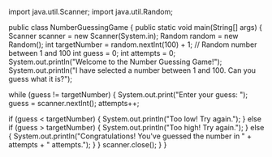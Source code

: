 import java.util.Scanner;
import java.util.Random;

public class NumberGuessingGame {
    public static void main(String[] args) {
        Scanner scanner = new Scanner(System.in);
        Random random = new Random();
        int targetNumber = random.nextInt(100) + 1; // Random number between 1 and 100
        int guess = 0;
        int attempts = 0;
        System.out.println("Welcome to the Number Guessing Game!");
        System.out.println("I have selected a number between 1 and 100. Can you guess what it is?");

 while (guess != targetNumber) {
            System.out.print("Enter your guess: ");
            guess = scanner.nextInt();
            attempts++;

if (guess < targetNumber) {
                System.out.println("Too low! Try again.");
            } else if (guess > targetNumber) {
                System.out.println("Too high! Try again.");
            } else {
                System.out.println("Congratulations! You've guessed the number in " + attempts + " attempts.");
            }
        }
        scanner.close();
    }
} 
